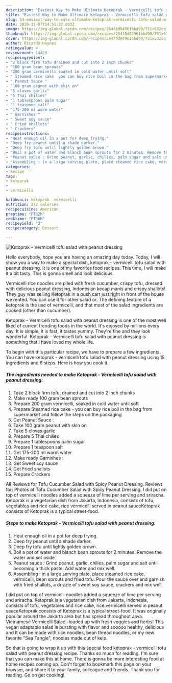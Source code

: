 ```yaml
---
description: "Easiest Way to Make Ultimate Ketoprak - Vermicelli tofu salad with peanut dressing"
title: "Easiest Way to Make Ultimate Ketoprak - Vermicelli tofu salad with peanut dressing"
slug: 54-easiest-way-to-make-ultimate-ketoprak-vermicelli-tofu-salad-with-peanut-dressing
date: 2020-11-07T14:51:37.893Z
image: https://img-global.cpcdn.com/recipes/264f0d84961bbd90/751x532cq70/ketoprak-vermicelli-tofu-salad-with-peanut-dressing-recipe-main-photo.jpg
thumbnail: https://img-global.cpcdn.com/recipes/264f0d84961bbd90/751x532cq70/ketoprak-vermicelli-tofu-salad-with-peanut-dressing-recipe-main-photo.jpg
cover: https://img-global.cpcdn.com/recipes/264f0d84961bbd90/751x532cq70/ketoprak-vermicelli-tofu-salad-with-peanut-dressing-recipe-main-photo.jpg
author: Ricardo Haynes
ratingvalue: 4
reviewcount: 14429
recipeingredient:
- "2 block firm tofu drained and cut into 2 inch chunks"
- "100 gram bean sprouts"
- "200 gram vermicelli soaked in cold water until soft"
- " Steamed rice cake  you can buy rice boil in the bag from supermarket and follow the steps on the packaging"
- " Peanut Sauce "
- "100 gram peanut with skin on"
- "5 cloves garlic"
- "5 Thai chilies"
- "1 tablespoons palm sugar"
- "1 teaspoon salt"
- "175-200 ml warm water"
- " Garnishes "
- " Sweet soy sauce"
- " Fried shallots"
- " Crackers"
recipeinstructions:
- "Heat enough oil in a pot for deep frying."
- "Deep fry peanut until a shade darker."
- "Deep fry tofu until lightly golden brown."
- "Boil a pot of water and blanch bean sprouts for 2 minutes. Remove the water and set aside."
- "Peanut sauce : Grind peanut, garlic, chilies, palm sugar and salt until becoming a thick paste. Add water and mix well."
- "Assembling : in a large serving plate, place steamed rice cake, vermicelli, bean sprouts and fried tofu. Pour the sauce over and garnish with fried shallots, a drizzle of sweet soy sauce, crackers and mix well."
categories:
- Recipe
tags:
- ketoprak
- 
- vermicelli

katakunci: ketoprak  vermicelli 
nutrition: 272 calories
recipecuisine: American
preptime: "PT32M"
cooktime: "PT38M"
recipeyield: "3"
recipecategory: Dessert

---
```



![Ketoprak - Vermicelli tofu salad with peanut dressing](https://img-global.cpcdn.com/recipes/264f0d84961bbd90/751x532cq70/ketoprak-vermicelli-tofu-salad-with-peanut-dressing-recipe-main-photo.jpg)

Hello everybody, hope you are having an amazing day today. Today, I will show you a way to make a special dish, ketoprak - vermicelli tofu salad with peanut dressing. It is one of my favorites food recipes. This time, I will make it a bit tasty. This is gonna smell and look delicious.

Vermicelli rice noodles are piled with fresh cucumber, crispy tofu, dressed with delicious peanut dressing, Indonesian kecap manis and crispy shallots! They guy was selling Ketoprak in a push cart just right in front of the house we rented. You can use it for other salad or. The defining feature of a ketoprak is the use of vermicelli, and that most of the salad ingredients are cooked (other than cucumber).

Ketoprak - Vermicelli tofu salad with peanut dressing is one of the most well liked of current trending foods in the world. It's enjoyed by millions every day. It is simple, it is fast, it tastes yummy. They're fine and they look wonderful. Ketoprak - Vermicelli tofu salad with peanut dressing is something that I have loved my whole life.


To begin with this particular recipe, we have to prepare a few ingredients. You can have ketoprak - vermicelli tofu salad with peanut dressing using 15 ingredients and 6 steps. Here is how you cook it.

<!--inarticleads1-->

##### The ingredients needed to make Ketoprak - Vermicelli tofu salad with peanut dressing:

1. Take 2 block firm tofu, drained and cut into 2 inch chunks
1. Make ready 100 gram bean sprouts
1. Prepare 200 gram vermicelli, soaked in cold water until soft
1. Prepare  Steamed rice cake - you can buy rice boil in the bag from supermarket and follow the steps on the packaging
1. Get  Peanut Sauce :
1. Take 100 gram peanut with skin on
1. Take 5 cloves garlic
1. Prepare 5 Thai chilies
1. Prepare 1 tablespoons palm sugar
1. Prepare 1 teaspoon salt
1. Get 175-200 ml warm water
1. Make ready  Garnishes :
1. Get  Sweet soy sauce
1. Get  Fried shallots
1. Prepare  Crackers


All Reviews for Tofu Cucumber Salad with Spicy Peanut Dressing. Reviews for: Photos of Tofu Cucumber Salad with Spicy Peanut Dressing. I did put on top of vermicelli noodles added a squeeze of lime per serving and sriracha. Ketoprak is a vegetarian dish from Jakarta, Indonesia, consists of tofu, vegetables and rice cake, rice vermicelli served in peanut sauceKetoprak consists of Ketoprak is a typical street-food. 

<!--inarticleads2-->

##### Steps to make Ketoprak - Vermicelli tofu salad with peanut dressing:

1. Heat enough oil in a pot for deep frying.
1. Deep fry peanut until a shade darker.
1. Deep fry tofu until lightly golden brown.
1. Boil a pot of water and blanch bean sprouts for 2 minutes. Remove the water and set aside.
1. Peanut sauce : Grind peanut, garlic, chilies, palm sugar and salt until becoming a thick paste. Add water and mix well.
1. Assembling : in a large serving plate, place steamed rice cake, vermicelli, bean sprouts and fried tofu. Pour the sauce over and garnish with fried shallots, a drizzle of sweet soy sauce, crackers and mix well.


I did put on top of vermicelli noodles added a squeeze of lime per serving and sriracha. Ketoprak is a vegetarian dish from Jakarta, Indonesia, consists of tofu, vegetables and rice cake, rice vermicelli served in peanut sauceKetoprak consists of Ketoprak is a typical street-food. It was originally popular around the Jakarta area but has spread throughout Java. Vietnamese Vermicelli Salad -loaded up with fresh veggies and herbs! This vegan adaptable salad is bursting with flavor and sooooo healthy, delicious and It can be made with rice noodles, bean thread noodles, or my new favorite &#34;Sea Tangle&#34;, noodles made out of kelp. 

So that is going to wrap it up with this special food ketoprak - vermicelli tofu salad with peanut dressing recipe. Thanks so much for reading. I'm sure that you can make this at home. There is gonna be more interesting food at home recipes coming up. Don't forget to bookmark this page on your browser, and share it to your family, colleague and friends. Thank you for reading. Go on get cooking!
